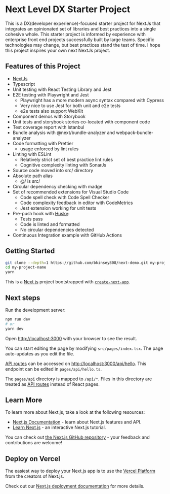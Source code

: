 # Next Level DX Starter Project

This is a DX(developer experience)-focused starter project for NextJs that integrates an opinionated set of libraries and best practices into a single cohesive whole. This starter project is informed by experience with enterprise front end projects successfully built by large teams. Specific technologies may change, but best practices stand the test of time. I hope this project inspires your own next NextJs project.

## Features of this Project

- [NextJs](https://nextjs.org/)
- Typescript
- Unit testing with React Testing Library and Jest
- E2E testing with Playwright and Jest
  - Playwright has a more modern async syntax compared with Cypress
  - Very nice to use Jest for both unit and e2e tests
  - e2e tests also support WebKit
- Component demos with Storybook
- Unit tests and storybook stories co-located with component code
- Test coverage report with Istanbul
- Bundle analysis with @next/bundle-analyzer and webpack-bundle-analyzer
- Code formatting with Prettier
  - usage enforced by lint rules
- Linting with ESLint
  - Relatively strict set of best practice lint rules
  - Cognitive complexity linting with SonarJs
- Source code moved into src/ directory
- Absolute path alias
  - @/ is src/
- Circular dependency checking with madge
- Set of recommended extensions for Visual Studio Code
  - Code spell check with Code Spell Checker
  - Code complexity feedback in editor with CodeMetrics
  - Jest extension working for unit tests
- Pre-push hook with [Husky](https://typicode.github.io/husky):
  - Tests pass
  - Code is linted and formatted
  - No circular dependencies detected
- Continuous Integration example with GitHub Actions

## Getting Started

```bash
git clone --depth=1 https://github.com/bkinsey808/next-demo.git my-project-name
cd my-project-name
yarn
```

This is a [Next.js](https://nextjs.org/) project bootstrapped with [`create-next-app`](https://github.com/vercel/next.js/tree/canary/packages/create-next-app).

## Next steps

Run the development server:

```bash
npm run dev
# or
yarn dev
```

Open [http://localhost:3000](http://localhost:3000) with your browser to see the result.

You can start editing the page by modifying `src/pages/index.tsx`. The page auto-updates as you edit the file.

[API routes](https://nextjs.org/docs/api-routes/introduction) can be accessed on [http://localhost:3000/api/hello](http://localhost:3000/api/hello). This endpoint can be edited in `pages/api/hello.ts`.

The `pages/api` directory is mapped to `/api/*`. Files in this directory are treated as [API routes](https://nextjs.org/docs/api-routes/introduction) instead of React pages.

## Learn More

To learn more about Next.js, take a look at the following resources:

- [Next.js Documentation](https://nextjs.org/docs) - learn about Next.js features and API.
- [Learn Next.js](https://nextjs.org/learn) - an interactive Next.js tutorial.

You can check out [the Next.js GitHub repository](https://github.com/vercel/next.js/) - your feedback and contributions are welcome!

## Deploy on Vercel

The easiest way to deploy your Next.js app is to use the [Vercel Platform](https://vercel.com/new?utm_medium=default-template&filter=next.js&utm_source=create-next-app&utm_campaign=create-next-app-readme) from the creators of Next.js.

Check out our [Next.js deployment documentation](https://nextjs.org/docs/deployment) for more details.
